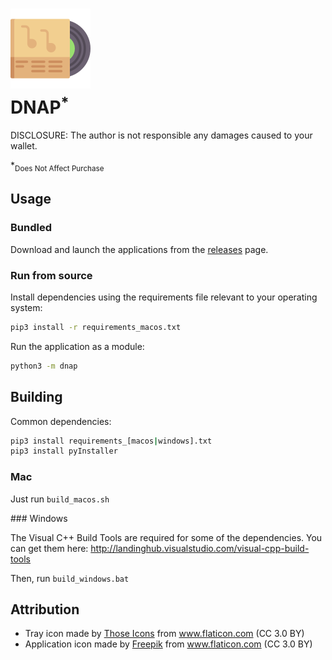 
<h1>
    <img src=resources/icon/color/256.png width=128 height=128 />
    <br/>
    DNAP<sup>*</sup>
</h1>

DISCLOSURE: The author is not responsible any damages caused to your wallet.

*<sub>Does Not Affect Purchase</sub>

## Usage

### Bundled

Download and launch the applications from the [releases](https://github.com/Tenchi2xh/DNAP/releases) page.

### Run from source

Install dependencies using the requirements file relevant to your operating system:

```bash
pip3 install -r requirements_macos.txt
```

Run the application as a module:

```bash
python3 -m dnap
```

## Building

Common dependencies:

```bash
pip3 install requirements_[macos|windows].txt
pip3 install pyInstaller
```

### Mac

Just run `build_macos.sh`

### Windows

The Visual C++ Build Tools are required for some of the dependencies. You can get them here: http://landinghub.visualstudio.com/visual-cpp-build-tools

Then, run `build_windows.bat`

## Attribution

- Tray icon made by [Those Icons](https://thoseicons.com/) from www.flaticon.com (CC 3.0 BY)
- Application icon made by [Freepik](http://www.freepik.com") from www.flaticon.com (CC 3.0 BY)
